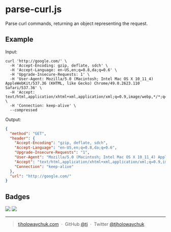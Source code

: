 
# parse-curl.js

Parse curl commands, returning an object representing the request.

## Example

Input:

```
curl 'http://google.com/' \
  -H 'Accept-Encoding: gzip, deflate, sdch' \
  -H 'Accept-Language: en-US,en;q=0.8,da;q=0.6' \
  -H 'Upgrade-Insecure-Requests: 1' \
  -H 'User-Agent: Mozilla/5.0 (Macintosh; Intel Mac OS X 10_11_4) AppleWebKit/537.36 (KHTML, like Gecko) Chrome/49.0.2623.110 Safari/537.36' \
  -H 'Accept: text/html,application/xhtml+xml,application/xml;q=0.9,image/webp,*/*;q=0.8' \
  -H 'Connection: keep-alive' \
  --compressed
```

Output:

```json
{
  "method": "GET",
  "header": {
    "Accept-Encoding": "gzip, deflate, sdch",
    "Accept-Language": "en-US,en;q=0.8,da;q=0.6",
    "Upgrade-Insecure-Requests": "1",
    "User-Agent": "Mozilla/5.0 (Macintosh; Intel Mac OS X 10_11_4) AppleWebKit/537.36 (KHTML, like Gecko) Chrome/49.0.2623.110 Safari/537.36",
    "Accept": "text/html,application/xhtml+xml,application/xml;q=0.9,image/webp,*/*;q=0.8",
    "Connection": "keep-alive"
  },
  "url": "http://google.com/"
}
```

## Badges

![](https://img.shields.io/badge/license-MIT-blue.svg)
![](https://img.shields.io/badge/status-stable-green.svg)

---

> [tjholowaychuk.com](http://tjholowaychuk.com) &nbsp;&middot;&nbsp;
> GitHub [@tj](https://github.com/tj) &nbsp;&middot;&nbsp;
> Twitter [@tjholowaychuk](https://twitter.com/tjholowaychuk)
